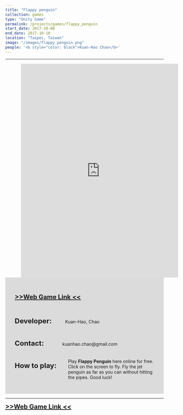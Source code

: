 ```yaml
---
title: "Flappy penguin"
collection: games
type: "Unity Game"
permalink: /projects/games/flappy_penguin
start_date: 2017-10-08
end_date: 2017-10-10
location: "Taipei, Taiwan"
image: "/images/flappy_penguin.png"
people: '<b style="color: black">Kuan-Hao Chao</b>'
---
```


---

<iframe src="http://storage.khchao.com/flappy_penguin/index_full.html" width="500" height="680" style="margin-left: 50px; border:none;" scrolling="no"></iframe>


<div style="background-color: #dbdbdb; padding: 30px;">
  <p style="font-size:20px">
    <a href="http://storage.khchao.com/flappy_penguin/index.html" target="_blank"><b> >>Web Game Link << </b></a>
  </p>
  <br>
  <p> <b style="font-size: 22px">Developer:</b> &nbsp; &nbsp; &nbsp; &nbsp; &nbsp; Kuan-Hao, Chao</p>
  <br>
  <p> <b style="font-size: 22px">Contact:</b> &nbsp; &nbsp; &nbsp; &nbsp; &nbsp; &nbsp; &nbsp; kuanhao.chao@gmail.com</p>
  <br>
  <p style=" margin-bottom: 10px;"> <b style="font-size: 22px;">How to play:</b></p>
  <p  style="margin-left: 170px; margin-top: -45px">Play <b>Flappy Penguin</b> here online for free. Click on the screen to fly. Fly the jet penguin as far as you can without hitting the pipes. Good luck!</p>
</div>

---
<a style="font-size:20px" href="http://storage.khchao.com/flappy_penguin/index.html" target="_blank"><b> >>Web Game Link << </b></a>
